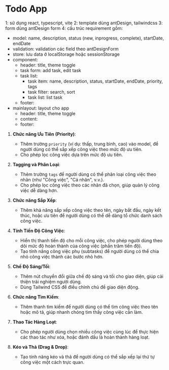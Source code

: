 # Todo App
1: sử dụng react, typescript, vite
2: template dùng antDesign, tailwindcss
3: form dùng antDesign form
4: cấu trúc requirement gồm:
+ model: name, description, status (new, inprogress, complete), startDate, endDate
+ validation: validation các field theo antDesignForm
+ store: lưu data ở localStorage hoặc sessionStorage
+ component:
  + header: title, theme toggle
  + task form: add task, edit task
  + task list: 
    - task item: name, description, status, startDate, endDate, priority, tags
    - task filter: search, sort
    - task list: list task
  + footer: 
+ mainlayout: layout cho app
   + header: title, theme toggle
   + content: 
   + footer: 
  
1. **Chức năng Ưu Tiên (Priority)**:
   - Thêm trường `priority` (ví dụ: thấp, trung bình, cao) vào model, để người dùng có thể sắp xếp công việc theo mức độ ưu tiên.
   - Cho phép lọc công việc dựa trên mức độ ưu tiên.


3. **Tagging và Phân Loại**:
   - Thêm trường `tags` để người dùng có thể phân loại công việc theo nhãn (như "Công việc", "Cá nhân", v.v.).
   - Cho phép lọc công việc theo các nhãn đã chọn, giúp quản lý công việc dễ dàng hơn.

4. **Chức năng Sắp Xếp**:
   - Thêm khả năng sắp xếp công việc theo tên, ngày bắt đầu, ngày kết thúc, hoặc ưu tiên để người dùng có thể dễ dàng tổ chức danh sách công việc.

5. **Tính Tiến Độ Công Việc**:
   - Hiển thị thanh tiến độ cho mỗi công việc, cho phép người dùng theo dõi mức độ hoàn thành của công việc (phần trăm tiến độ).
   - Tạo tính năng công việc phụ (subtasks) để người dùng có thể chia nhỏ công việc thành các bước nhỏ hơn.

6. **Chế Độ Sáng/Tối**:
   - Thêm nút chuyển đổi giữa chế độ sáng và tối cho giao diện, giúp cải thiện trải nghiệm người dùng.
   - Dùng Tailwind CSS để điều chỉnh chủ đề giao diện động.

7. **Chức năng Tìm Kiếm**:
   - Thêm thanh tìm kiếm để người dùng có thể tìm công việc theo tên hoặc mô tả, giúp nhanh chóng tìm thấy công việc cần làm.

8. **Thao Tác Hàng Loạt**:
   - Cho phép người dùng chọn nhiều công việc cùng lúc để thực hiện các thao tác như xóa, hoặc đánh dấu là hoàn thành hàng loạt.

10. **Kéo và Thả (Drag & Drop)**:
    - Tạo tính năng kéo và thả để người dùng có thể sắp xếp lại thứ tự công việc một cách trực quan.

